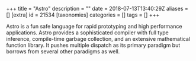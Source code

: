 +++
title = "Astro"
description = ""
date = 2018-07-13T13:40:29Z
aliases = []
[extra]
id = 21534
[taxonomies]
categories = []
tags = []
+++


Astro is a fun safe language for rapid prototyping and high performance applications.
Astro provides a sophisticated compiler with full type inference, compile-time garbage collection, and an extensive mathematical function library.
It pushes multiple dispatch as its primary paradigm but borrows from several other paradigms as well.
